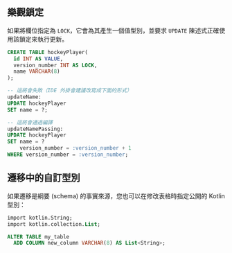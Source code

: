 ## 樂觀鎖定

如果將欄位指定為 `LOCK`，它會為其產生一個值型別，並要求 `UPDATE` 陳述式正確使用該鎖定來執行更新。

```sql
CREATE TABLE hockeyPlayer(
  id INT AS VALUE,
  version_number INT AS LOCK,
  name VARCHAR(8)
);

-- 這將會失敗（IDE 外掛會建議改寫成下面的形式）
updateName:
UPDATE hockeyPlayer
SET name = ?;

-- 這將會通過編譯
updateNamePassing:
UPDATE hockeyPlayer
SET name = ?
    version_number = :version_number + 1
WHERE version_number = :version_number;
```

## 遷移中的自訂型別

如果遷移是綱要 (schema) 的事實來源，您也可以在修改表格時指定公開的 Kotlin 型別：

```sql
import kotlin.String;
import kotlin.collection.List;

ALTER TABLE my_table
  ADD COLUMN new_column VARCHAR(8) AS List<String>;
```